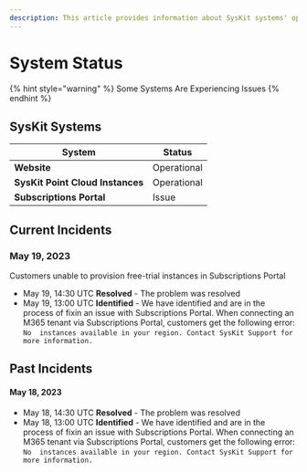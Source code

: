 ```yaml
---
description: This article provides information about SysKit systems' operationality.
---
```


# System Status

{% hint style="warning" %}
Some Systems Are Experiencing Issues
{% endhint %}

## SysKit Systems

| System                           | Status      |
| -------------------------------- | ----------- |
| **Website**                      | Operational |
| **SysKit Point Cloud Instances** | Operational |
| **Subscriptions Portal**         | Issue |

## Current Incidents

### May 19, 2023
Customers unable to provision free-trial instances in Subscriptions Portal
* May 19, 14:30 UTC **Resolved** - The problem was resolved
* May 19, 13:00 UTC **Identified** - We have identified and are in the process of fixin an issue with Subscriptions Portal. When connecting an M365 tenant via Subscriptions Portal, customers get the following error: `No  instances available in your region. Contact SysKit Support for more information.`


## Past Incidents

#### May 18, 2023
* May 18, 14:30 UTC **Resolved** - The problem was resolved
* May 18, 13:00 UTC **Identified** - We have identified and are in the process of fixin an issue with Subscriptions Portal. When connecting an M365 tenant via Subscriptions Portal, customers get the following error: `No  instances available in your region. Contact SysKit Support for more information.`